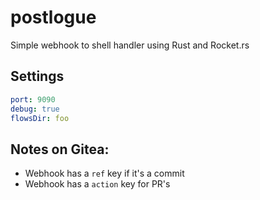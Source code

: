 # postlogue

Simple webhook to shell handler using Rust and Rocket.rs

## Settings
```yaml
port: 9090
debug: true
flowsDir: foo
```

## Notes on Gitea:
* Webhook has a `ref` key if it's a commit
* Webhook has a `action` key for PR's